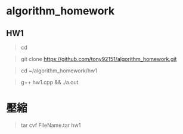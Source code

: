 # algorithm_homework


## HW1
> cd 

> git clone https://github.com/tony92151/algorithm_homework.git

> cd ~/algorithm_homework/hw1

> g++ hw1.cpp && ./a.out


# 壓縮

> tar cvf FileName.tar hw1